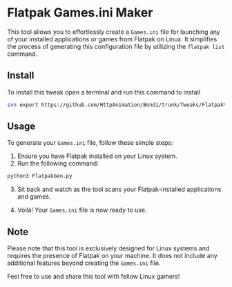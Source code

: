 # Flatpak Games.ini Maker

This tool allows you to effortlessly create a `Games.ini` file for launching any of your installed applications or games from Flatpak on Linux. It simplifies the process of generating this configuration file by utilizing the `flatpak list` command.

## Install
To install this tweak open a terminal and run this command to install
```bash
svn export https://github.com/HttpAnimation/Bondi/trunk/Tweaks/Flatpak%20Games.ini%20maker
```

## Usage

To generate your `Games.ini` file, follow these simple steps:

1. Ensure you have Flatpak installed on your Linux system.
2. Run the following command:

```bash
python3 FlatpakGen.py
```

3. Sit back and watch as the tool scans your Flatpak-installed applications and games.

4. Voilà! Your `Games.ini` file is now ready to use.

## Note

Please note that this tool is exclusively designed for Linux systems and requires the presence of Flatpak on your machine. It does not include any additional features beyond creating the `Games.ini` file.

Feel free to use and share this tool with fellow Linux gamers!